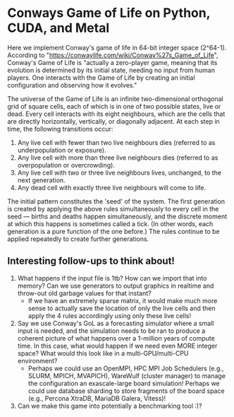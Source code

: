 # Conways Game of Life on Python, CUDA, and Metal

Here we implement Conway's game of life in 64-bit integer space (2^64-1). According to "https://conwaylife.com/wiki/Conway%27s_Game_of_Life", Conway's Game of Life is "actually a zero-player game, meaning that its evolution is determined by its initial state, needing no input from human players. One interacts with the Game of Life by creating an initial configuration and observing how it evolves."

The universe of the Game of Life is an infinite two-dimensional orthogonal grid of square cells, each of which is in one of two possible states, live or dead. Every cell interacts with its eight neighbours, which are the cells that are directly horizontally, vertically, or diagonally adjacent. At each step in time, the following transitions occur:

1. Any live cell with fewer than two live neighbours dies (referred to as underpopulation or exposure).
2. Any live cell with more than three live neighbours dies (referred to as overpopulation or overcrowding).
3. Any live cell with two or three live neighbours lives, unchanged, to the next generation.
4. Any dead cell with exactly three live neighbours will come to life.

The initial pattern constitutes the 'seed' of the system. The first generation is created by applying the above rules simultaneously to every cell in the seed — births and deaths happen simultaneously, and the discrete moment at which this happens is sometimes called a tick. (In other words, each generation is a pure function of the one before.) The rules continue to be applied repeatedly to create further generations.

## Interesting follow-ups to think about!

1. What happens if the input file is 1tb? How can we import that into memory? Can we use generators to output graphics in realtime and throw-out old garbage values for that instant? 
    * If we have an extremely sparse matrix, it would make much more sense to actually save the location of only the live cells and then apply the 4 rules accordingly using only these live cells!
2. Say we use Conway's GoL as a forecasting simulator where a small input is needed, and the simulation needs to be ran to produce a coherent picture of what happens over a 1-million years of compute time. In this case, what would happen if we need even MORE integer space? What would this look like in a multi-GPU/multi-CPU environment?
    * Perhaps we could use an OpenMPI, HPC MPI Job Schedulers (e.g., SLURM, MPICH, MVAPICH), WareWulf (cluster manager) to manage the configuration an exascale-large board simulation! Perhaps we could use database sharding to store fragments of the board space (e.g., Percona XtraDB, MariaDB Galera, Vitess)!
3. Can we make this game into potentially a benchmarking tool :)?